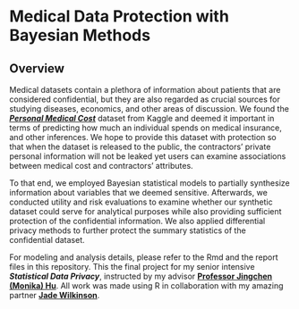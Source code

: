 # Medical Data Protection with Bayesian Methods

## Overview

Medical datasets contain a plethora of information about patients that are considered confidential, but they are also regarded as crucial sources for studying diseases, economics, and other areas of discussion. We found the [__*Personal Medical Cost*__](https://www.kaggle.com/datasets/mirichoi0218/insurance) dataset from Kaggle and deemed it important in terms of predicting how much an individual spends on medical insurance, and other inferences. We hope to provide this dataset with protection so that when the dataset is released to the public, the contractors’ private personal information will not be leaked yet users can examine associations between medical cost and contractors’ attributes.

To that end, we employed Bayesian statistical models to partially synthesize information about variables that we deemed sensitive. Afterwards, we conducted utility and risk evaluations to examine whether our synthetic dataset could serve for analytical purposes while also providing sufficient protection of the confidential information. We also applied differential privacy methods to further protect the summary statistics of the confidential dataset.

For modeling and analysis details, please refer to the Rmd and the report files in this repository. This the final project for my senior intensive __*Statistical Data Privacy*__, instructed by my advisor [__Professor Jingchen (Monika) Hu__](https://www.vassar.edu/faculty/jihu). All work was made using R in collaboration with my amazing partner [__Jade Wilkinson__](https://www.linkedin.com/in/jadewilkinson345/).

